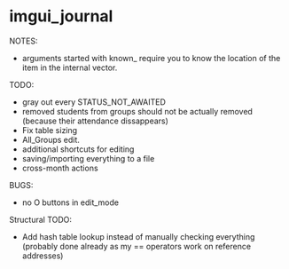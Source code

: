 # imgui_journal

NOTES:
- arguments started with known_ require you to know the location of the item in the internal vector.

TODO:
- gray out every STATUS_NOT_AWAITED
- removed students from groups should not be actually removed (because their attendance dissappears)
- Fix table sizing
- All_Groups edit.
- additional shortcuts for editing
- saving/importing everything to a file
- cross-month actions

BUGS:
- no O buttons in edit_mode

Structural TODO:
- Add hash table lookup instead of manually checking everything (probably done already as my == operators work on reference addresses)